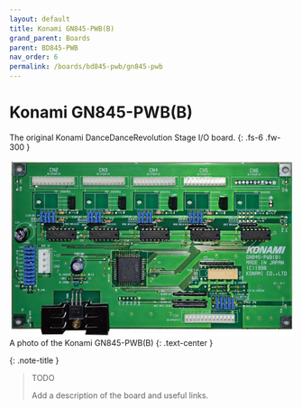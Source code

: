 ```yaml
---
layout: default
title: Konami GN845-PWB(B)
grand_parent: Boards
parent: BD845-PWB
nav_order: 6
permalink: /boards/bd845-pwb/gn845-pwb
---
```


# Konami GN845-PWB(B)

The original Konami DanceDanceRevolution Stage I/O board.
{: .fs-6 .fw-300 }

![GN845-PWB-Front](/assets/images/bd845-pwb/konami-gn845-pwb-front.jpg)
A photo of the Konami GN845-PWB(B)
{: .text-center }

{: .note-title }
> TODO
>
> Add a description of the board and useful links.